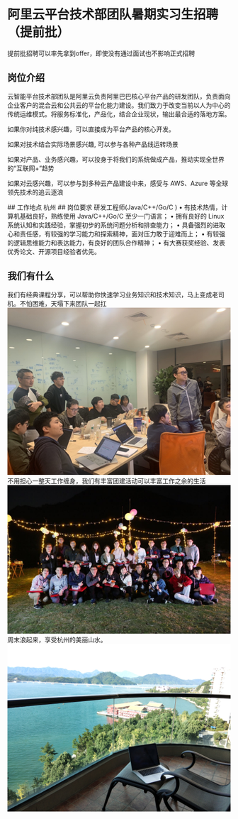 # 阿里云平台技术部团队暑期实习生招聘（提前批）
提前批招聘可以率先拿到offer，即使没有通过面试也不影响正式招聘
## 岗位介绍
<p>云智能平台技术部团队是阿里云负责阿里巴巴核心平台产品的研发团队，负责面向企业客户的混合云和公共云的平台化能力建设。我们致力于改变当前以人为中心的传统运维模式。将服务标准化，产品化，结合企业现状，输出最合适的落地方案。</p>
<p>如果你对纯技术感兴趣，可以直接成为平台产品的核心开发。</p>
<p>如果对技术结合实际场景感兴趣, 可以参与各种产品线运转场景</p>
<p>如果对产品、业务感兴趣，可以投身于将我们的系统做成产品，推动实现全世界的“互联网+”趋势</p>
<p>如果对云感兴趣，可以参与到多种云产品建设中来，感受与 AWS、Azure 等全球领先技术的追云逐浪</p>
## 工作地点
杭州
## 岗位要求
研发工程师(Java/C++/Go/C )
• 有技术热情，计算机基础良好，熟练使用 Java/C++/Go/C 至少一门语言；
• 拥有良好的 Linux 系统认知和实践经验，掌握初步的系统问题分析和排查能力；
• 具备强烈的进取心和责任感，有较强的学习能力和探索精神，面对压力敢于迎难而上；
• 有较强的逻辑思维能力和表达能力，有良好的团队合作精神；
• 有大赛获奖经验、发表优秀论文、开源项目经验者优先。

## 我们有什么
我们有经典课程分享，可以帮助你快速学习业务知识和技术知识，马上变成老司机。不怕困难，天塌下来团队一起扛
![Image text](https://github.com/0haha/We-Are-Alibaba/blob/master/757AA224-F8F3-40C9-89BB-7CC387B5BC6C.png)
不用担心一整天工作缠身，我们有丰富团建活动可以丰富工作之余的生活
![Image text](https://github.com/0haha/We-Are-Alibaba/blob/master/20183月底桐庐合影.jpg)
周末浪起来，享受杭州的美丽山水。
![Image text](https://github.com/0haha/We-Are-Alibaba/blob/master/IMG_20190921_154203.jpg)


